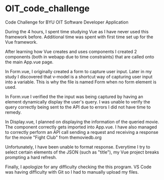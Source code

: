 # OIT_code_challenge

Code Challenge for BYU OIT Software Developer Application

During the 4 hours, I spent time studying Vue as I have never used this framework before. Additional time was spent with first time set up for the Vue framework.

After learning how Vue creates and uses components I created 2 components (both in webapp due to time constraints) that are called onto the main App.vue page.

In Form.vue, I originally created a form to capture user input. Later in my study I discovered that v-model is a shortcut way of capturing user input into a variable. This is why the file is named Form when no form element is used.

In Form.vue I verified the the input was being captured by having an element dynamically display the user's query. I was unable to verify the query correctly being sent to the API due to errors I did not have time to remedy.

In Display.vue, I planned on displaying the information of the queried movie. The component correctly gets imported into App.vue. I have also managed to correctly perform an API call sending a request and receiving a response for the movie "Fight Club" from themoviedb.org

Unfortunately, I have been unable to format response. Everytime I try to select certain elements of the JSON (such as "title"), my Vue project breaks prompting a hard refresh.

Finally, I apologize for any difficulty checking the this program. VS Code was having difficulty with Git so I had to manually upload my files. 
